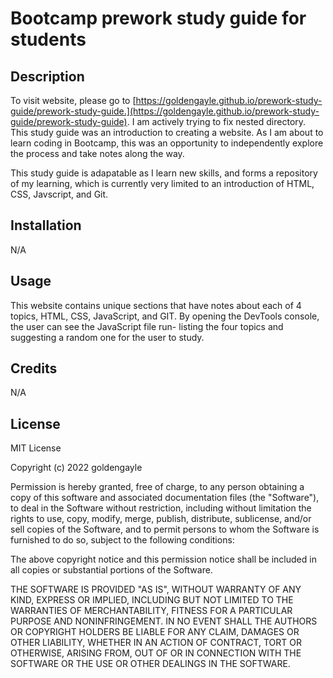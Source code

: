 

# Bootcamp prework study guide for students

## Description

To visit website, please go to [https://goldengayle.github.io/prework-study-guide/prework-study-guide.](https://goldengayle.github.io/prework-study-guide/prework-study-guide). I am actively trying to fix nested directory.
This study guide was an introduction to creating a website. As I am about to learn coding in Bootcamp, this was an opportunity to independently explore the process and take notes along the way. 

This study guide is adapatable as I learn new skills, and forms a repository of my learning, which is currently very limited to an introduction of HTML, CSS, Javscript, and Git.



## Installation

N/A

## Usage

This website contains unique sections that have notes about each of 4 topics, HTML, CSS, JavaScript, and GIT. By opening the DevTools console, the user can see the JavaScript file run- listing the four topics and suggesting a random one for the user to study. 


## Credits

N/A

## License
MIT License

Copyright (c) 2022 goldengayle

Permission is hereby granted, free of charge, to any person obtaining a copy
of this software and associated documentation files (the "Software"), to deal
in the Software without restriction, including without limitation the rights
to use, copy, modify, merge, publish, distribute, sublicense, and/or sell
copies of the Software, and to permit persons to whom the Software is
furnished to do so, subject to the following conditions:

The above copyright notice and this permission notice shall be included in all
copies or substantial portions of the Software.

THE SOFTWARE IS PROVIDED "AS IS", WITHOUT WARRANTY OF ANY KIND, EXPRESS OR
IMPLIED, INCLUDING BUT NOT LIMITED TO THE WARRANTIES OF MERCHANTABILITY,
FITNESS FOR A PARTICULAR PURPOSE AND NONINFRINGEMENT. IN NO EVENT SHALL THE
AUTHORS OR COPYRIGHT HOLDERS BE LIABLE FOR ANY CLAIM, DAMAGES OR OTHER
LIABILITY, WHETHER IN AN ACTION OF CONTRACT, TORT OR OTHERWISE, ARISING FROM,
OUT OF OR IN CONNECTION WITH THE SOFTWARE OR THE USE OR OTHER DEALINGS IN THE
SOFTWARE.

